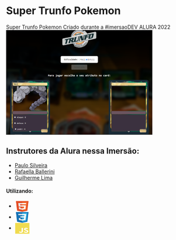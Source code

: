 # Super Trunfo Pokemon
Super Trunfo Pokemon Criado durante a #imersaoDEV ALURA 2022
<br>
<img src="/src/imagens/Captura de tela.png" width="400px">

## Instrutores da Alura nessa Imersão:
* <a href="https://www.linkedin.com/in/paulosilveira/">Paulo Silveira</a>
* <a href="https://www.linkedin.com/in/rafaella-ballerini-45875016a/">Rafaella Ballerini</a>
* <a href="https://www.linkedin.com/in/guilherme-lima-developer/">Guilherme Lima</a>

#### Utilizando:

* <img align="center" alt="HTML" height="30" width="40" src="https://raw.githubusercontent.com/devicons/devicon/master/icons/html5/html5-original.svg">
* <img align="center" alt="CSS" height="30" width="40" src="https://raw.githubusercontent.com/devicons/devicon/master/icons/css3/css3-original.svg">
* <img align="center" alt="Js" height="30" width="40" src="https://raw.githubusercontent.com/devicons/devicon/master/icons/javascript/javascript-plain.svg">
